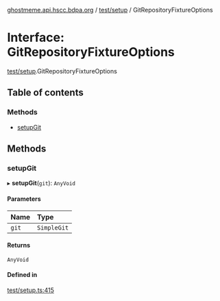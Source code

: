 [ghostmeme.api.hscc.bdpa.org][1] / [test/setup][2] / GitRepositoryFixtureOptions

# Interface: GitRepositoryFixtureOptions

[test/setup][2].GitRepositoryFixtureOptions

## Table of contents

### Methods

- [setupGit][3]

## Methods

### setupGit

▸ **setupGit**(`git`): `AnyVoid`

#### Parameters

| Name  | Type        |
| :---- | :---------- |
| `git` | `SimpleGit` |

#### Returns

`AnyVoid`

#### Defined in

[test/setup.ts:415][4]

[1]: ../README.md
[2]: ../modules/test_setup.md
[3]: test_setup.GitRepositoryFixtureOptions.md#setupgit
[4]:
  https://github.com/nhscc/ghostmeme.api.hscc.bdpa.org/blob/32c83e2/test/setup.ts#L415
